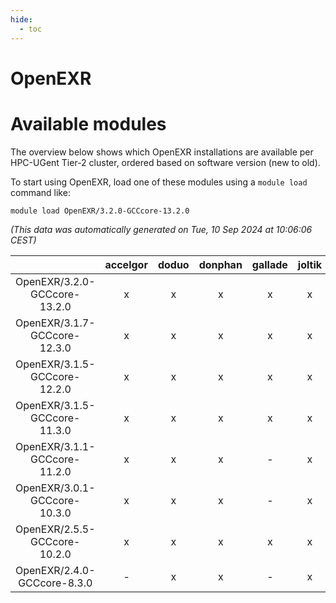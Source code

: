 ```yaml
---
hide:
  - toc
---
```


OpenEXR
=======

# Available modules


The overview below shows which OpenEXR installations are available per HPC-UGent Tier-2 cluster, ordered based on software version (new to old).

To start using OpenEXR, load one of these modules using a `module load` command like:

```shell
module load OpenEXR/3.2.0-GCCcore-13.2.0
```

*(This data was automatically generated on Tue, 10 Sep 2024 at 10:06:06 CEST)*  

| |accelgor|doduo|donphan|gallade|joltik|shinx|skitty|
| :---: | :---: | :---: | :---: | :---: | :---: | :---: | :---: |
|OpenEXR/3.2.0-GCCcore-13.2.0|x|x|x|x|x|x|x|
|OpenEXR/3.1.7-GCCcore-12.3.0|x|x|x|x|x|x|x|
|OpenEXR/3.1.5-GCCcore-12.2.0|x|x|x|x|x|-|x|
|OpenEXR/3.1.5-GCCcore-11.3.0|x|x|x|x|x|x|x|
|OpenEXR/3.1.1-GCCcore-11.2.0|x|x|x|-|x|-|x|
|OpenEXR/3.0.1-GCCcore-10.3.0|x|x|x|-|x|-|x|
|OpenEXR/2.5.5-GCCcore-10.2.0|x|x|x|x|x|-|x|
|OpenEXR/2.4.0-GCCcore-8.3.0|-|x|x|-|x|-|x|
